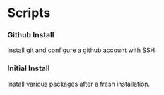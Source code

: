 # Scripts

### Github Install
Install git and configure a github account with SSH.

### Initial Install
Install various packages after a fresh installation.

